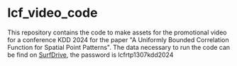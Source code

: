 # lcf_video_code

This repository contains the code to make assets for the promotional video for a conference KDD 2024 for the paper "A Uniformly Bounded Correlation Function for Spatial Point Patterns". The data necessary to run the code can be find on [SurfDrive](https://surfdrive.surf.nl/files/index.php/s/KWE4K9DqMSvl93z), the password is lcfrtp1307kdd2024
